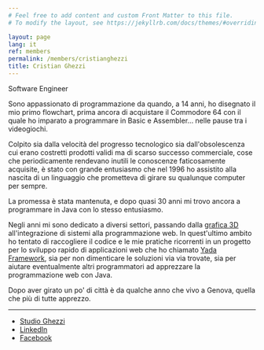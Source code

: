 ```yaml
---
# Feel free to add content and custom Front Matter to this file.
# To modify the layout, see https://jekyllrb.com/docs/themes/#overriding-theme-defaults

layout: page
lang: it
ref: members
permalink: /members/cristianghezzi
title: Cristian Ghezzi
---
```


Software Engineer

Sono appassionato di programmazione da quando, a 14 anni, ho disegnato il mio primo flowchart, prima ancora di acquistare il Commodore 64 con il quale ho imparato a programmare in Basic e Assembler... nelle pause tra i videogiochi.

Colpito sia dalla velocità del progresso tecnologico sia dall'obsolescenza cui erano costretti prodotti validi ma di scarso successo commerciale, cose che periodicamente rendevano inutili le conoscenze faticosamente acquisite, è stato con grande entusiasmo che nel 1996 ho assistito alla nascita di un linguaggio che prometteva di girare su qualunque computer per sempre.

La promessa è stata mantenuta, e dopo quasi 30 anni mi trovo ancora a programmare in Java con lo stesso entusiasmo.

Negli anni mi sono dedicato a diversi settori, passando dalla [grafica 3D](https://dl.acm.org/doi/10.1145/275519.275526) all'integrazione di sistemi alla programmazione web. In quest'ultimo ambito ho tentato di raccogliere il codice e le mie pratiche ricorrenti in un progetto per lo sviluppo rapido di applicazioni web che ho chiamato [Yada Framework](https://yadaframework.net/), sia per non dimenticare le soluzioni via via trovate, sia per aiutare eventualmente altri programmatori ad apprezzare la programmazione web con Java.

Dopo aver girato un po' di città è da qualche anno che vivo a Genova, quella che più di tutte apprezzo.


---

* [Studio Ghezzi](https://studio.ghezzi.net/)
* [LinkedIn](https://www.linkedin.com/in/cristianghezzi)
* [Facebook](https://www.facebook.com/cristian.ghezzi)
